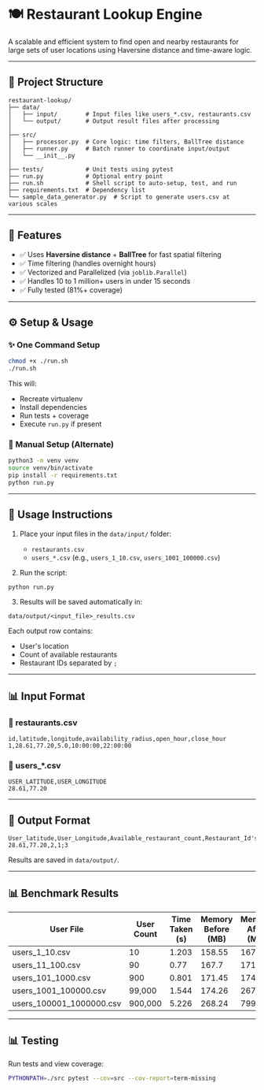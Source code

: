 # 🍽️ Restaurant Lookup Engine

A scalable and efficient system to find open and nearby restaurants for large sets of user locations using Haversine distance and time-aware logic.

---

## 📁 Project Structure

```
restaurant-lookup/
├── data/
│   ├── input/        # Input files like users_*.csv, restaurants.csv
│   └── output/       # Output result files after processing
│
├── src/
│   ├── processor.py  # Core logic: time filters, BallTree distance
│   ├── runner.py     # Batch runner to coordinate input/output
│   └── __init__.py
│
├── tests/            # Unit tests using pytest
├── run.py            # Optional entry point
├── run.sh            # Shell script to auto-setup, test, and run
├── requirements.txt  # Dependency list
└── sample_data_generator.py  # Script to generate users.csv at various scales
```

---

## 🚀 Features

- ✅ Uses **Haversine distance** + **BallTree** for fast spatial filtering
- ✅ Time filtering (handles overnight hours)
- ✅ Vectorized and Parallelized (via `joblib.Parallel`)
- ✅ Handles 10 to 1 million+ users in under 15 seconds
- ✅ Fully tested (81%+ coverage)

---

## ⚙️ Setup & Usage

### ✨ One Command Setup

```bash
chmod +x ./run.sh
./run.sh
```

This will:
- Recreate virtualenv
- Install dependencies
- Run tests + coverage
- Execute `run.py` if present

### 🔧 Manual Setup (Alternate)
```bash
python3 -m venv venv
source venv/bin/activate
pip install -r requirements.txt
python run.py
```

---

## 🔄 Usage Instructions

1. Place your input files in the `data/input/` folder:
   - `restaurants.csv`
   - `users_*.csv` (e.g., `users_1_10.csv`, `users_1001_100000.csv`)

2. Run the script:
```bash
python run.py
```

3. Results will be saved automatically in:
```
data/output/<input_file>_results.csv
```

Each output row contains:
- User's location
- Count of available restaurants
- Restaurant IDs separated by `;`

---

## 📊 Input Format

### 📄 restaurants.csv
```csv
id,latitude,longitude,availability_radius,open_hour,close_hour
1,28.61,77.20,5.0,10:00:00,22:00:00
```

### 📄 users_*.csv
```csv
USER_LATITUDE,USER_LONGITUDE
28.61,77.20
```

---

## 📄 Output Format

```csv
User_latitude,User_Longitude,Available_restaurant_count,Restaurant_Id's
28.61,77.20,2,1;3
```

Results are saved in `data/output/`.

---

## 📊 Benchmark Results

| User File                 | User Count | Time Taken (s) | Memory Before (MB) | Memory After (MB) | Matched Rows | Total Matches | Output File                    |
|---------------------------|-------------|----------------|---------------------|--------------------|---------------|----------------|---------------------------------|
| users_1_10.csv           | 10          | 1.203          | 158.55              | 167.7              | 10            | 890            | users_1_10_results.csv         |
| users_11_100.csv         | 90          | 0.77           | 167.7               | 171.45             | 90            | 1273           | users_11_100_results.csv       |
| users_101_1000.csv       | 900         | 0.801          | 171.45              | 174.26             | 900           | 44837          | users_101_1000_results.csv     |
| users_1001_100000.csv    | 99,000      | 1.544          | 174.26              | 267.74             | 99,000        | 12,501,551     | users_1001_100000_results.csv  |
| users_100001_1000000.csv | 900,000     | 5.226          | 268.24              | 799.76             | 900,000       | 47,131,749     | users_100001_1000000_results.csv |

---

## 📊 Testing

Run tests and view coverage:
```bash
PYTHONPATH=./src pytest --cov=src --cov-report=term-missing
```

